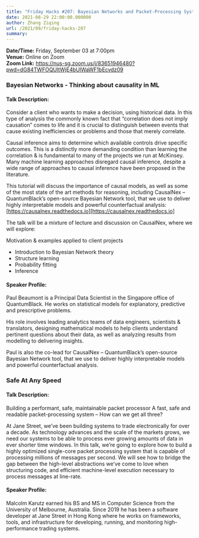 ```yaml
---
title: "Friday Hacks #207: Bayesian Networks and Packet-Processing Systems"
date: 2021-08-29 22:00:00.000000
author: Zhang Ziqing
url: /2021/09/friday-hacks-207
summary:
---
```


**Date/Time:** Friday, September 03 at 7:00pm<br />
**Venue:** Online on Zoom<br />
**Zoom Link:** https://nus-sg.zoom.us/j/83651946480?pwd=dG84TWFOQUltWjE4bUlWaWF1bEcvdz09

### Bayesian Networks - Thinking about causality in ML

#### Talk Description:

Consider a client who wants to make a decision, using historical data. In this type of analysis the commonly known fact that “correlation does not imply causation” comes to life and it is crucial to distinguish between events that cause existing inefficiencies or problems and those that merely correlate.

Causal inference aims to determine which available controls drive specific outcomes. This is a distinctly more demanding condition than learning the correlation & is fundamental to many of the projects we run at McKinsey. Many machine learning approaches disregard causal inference, despite a wide range of approaches to causal inference have been proposed in the literature.

This tutorial will discuss the importance of causal models, as well as some of the most state of the art methods for reasoning, including CausalNex – QuantumBlack’s open-source Bayesian Network tool, that we use to deliver highly interpretable models and powerful counterfactual analysis: [https://causalnex.readthedocs.io][https://causalnex.readthedocs.io]

The talk will be a mixture of lecture and discussion on CausalNex, where we will explore:

Motivation & examples applied to client projects

- Introduction to Bayesian Network theory
- Structure learning
- Probability fitting
- Inference

#### Speaker Profile:

Paul Beaumont is a Principal Data Scientist in the Singapore office of QuantumBlack. He works on statistical models for explanatory, predictive and prescriptive problems.

His role involves leading analytics teams of data engineers, scientists & translators, designing mathematical models to help clients understand pertinent questions about their data, as well as analyzing results from modelling to delivering insights.

Paul is also the co-lead for CausalNex – QuantumBlack’s open-source Bayesian Network tool, that we use to deliver highly interpretable models and powerful counterfactual analysis.

### Safe At Any Speed

#### Talk Description:

Building a performant, safe, maintainable packet processor
A fast, safe and readable packet-processing system – How can we get all three?

At Jane Street, we’ve been building systems to trade electronically for over a decade. As technology advances and the scale of the markets grows, we need our systems to be able to process ever growing amounts of data in ever shorter time windows. In this talk, we’re going to explore how to build a highly optimized single-core packet processing system that is capable of processing millions of messages per second. We will see how to bridge the gap between the high-level abstractions we’ve come to love when structuring code, and efficient machine-level execution necessary to process messages at line-rate.

#### Speaker Profile:

Malcolm Karutz earned his BS and MS in Computer Science from the University of Melbourne, Australia. Since 2019 he has been a software developer at Jane Street in Hong Kong where he works on frameworks, tools, and infrastructure for developing, running, and monitoring high-performance trading systems.
